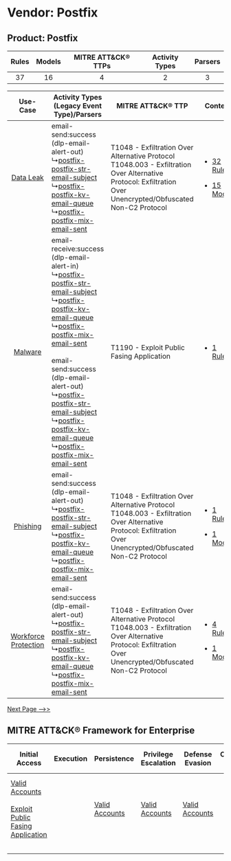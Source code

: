 Vendor: Postfix
===============
Product: Postfix
----------------
| Rules | Models | MITRE ATT&CK® TTPs | Activity Types | Parsers |
|:-----:|:------:|:------------------:|:--------------:|:-------:|
|  37   |   16   |         4          |       2        |    3    |

|    Use-Case    | Activity Types (Legacy Event Type)/Parsers    | MITRE ATT&CK® TTP    | Content    |
|:----:| ---- | ---- | ---- |
|    [Data Leak](../../../UseCases/uc_data_leak.md)    |  email-send:success (dlp-email-alert-out)<br> ↳[postfix-postfix-str-email-subject](Ps/pC_postfixpostfixstremailsubject.md)<br> ↳[postfix-postfix-kv-email-queue](Ps/pC_postfixpostfixkvemailqueue.md)<br> ↳[postfix-postfix-mix-email-sent](Ps/pC_postfixpostfixmixemailsent.md)<br>    | T1048 - Exfiltration Over Alternative Protocol<br>T1048.003 - Exfiltration Over Alternative Protocol: Exfiltration Over Unencrypted/Obfuscated Non-C2 Protocol<br> | [<ul><li>32 Rules</li></ul><ul><li>15 Models</li></ul>](RM/r_m_postfix_postfix_Data_Leak.md)          |
|    [Malware](../../../UseCases/uc_malware.md)    |  email-receive:success (dlp-email-alert-in)<br> ↳[postfix-postfix-str-email-subject](Ps/pC_postfixpostfixstremailsubject.md)<br> ↳[postfix-postfix-kv-email-queue](Ps/pC_postfixpostfixkvemailqueue.md)<br> ↳[postfix-postfix-mix-email-sent](Ps/pC_postfixpostfixmixemailsent.md)<br><br> email-send:success (dlp-email-alert-out)<br> ↳[postfix-postfix-str-email-subject](Ps/pC_postfixpostfixstremailsubject.md)<br> ↳[postfix-postfix-kv-email-queue](Ps/pC_postfixpostfixkvemailqueue.md)<br> ↳[postfix-postfix-mix-email-sent](Ps/pC_postfixpostfixmixemailsent.md)<br> | T1190 - Exploit Public Fasing Application<br>    | [<ul><li>1 Rules</li></ul>](RM/r_m_postfix_postfix_Malware.md)    |
|    [Phishing](../../../UseCases/uc_phishing.md)    |  email-send:success (dlp-email-alert-out)<br> ↳[postfix-postfix-str-email-subject](Ps/pC_postfixpostfixstremailsubject.md)<br> ↳[postfix-postfix-kv-email-queue](Ps/pC_postfixpostfixkvemailqueue.md)<br> ↳[postfix-postfix-mix-email-sent](Ps/pC_postfixpostfixmixemailsent.md)<br>    | T1048 - Exfiltration Over Alternative Protocol<br>T1048.003 - Exfiltration Over Alternative Protocol: Exfiltration Over Unencrypted/Obfuscated Non-C2 Protocol<br> | [<ul><li>1 Rules</li></ul><ul><li>1 Models</li></ul>](RM/r_m_postfix_postfix_Phishing.md)    |
| [Workforce Protection](../../../UseCases/uc_workforce_protection.md) |  email-send:success (dlp-email-alert-out)<br> ↳[postfix-postfix-str-email-subject](Ps/pC_postfixpostfixstremailsubject.md)<br> ↳[postfix-postfix-kv-email-queue](Ps/pC_postfixpostfixkvemailqueue.md)<br> ↳[postfix-postfix-mix-email-sent](Ps/pC_postfixpostfixmixemailsent.md)<br>    | T1048 - Exfiltration Over Alternative Protocol<br>T1048.003 - Exfiltration Over Alternative Protocol: Exfiltration Over Unencrypted/Obfuscated Non-C2 Protocol<br> | [<ul><li>4 Rules</li></ul><ul><li>1 Models</li></ul>](RM/r_m_postfix_postfix_Workforce_Protection.md) |
[Next Page -->>](2_ds_postfix_postfix.md)

MITRE ATT&CK® Framework for Enterprise
--------------------------------------
| Initial Access                                                                                                                                            | Execution | Persistence                                                         | Privilege Escalation                                                | Defense Evasion                                                     | Credential Access | Discovery | Lateral Movement | Collection | Command and Control | Exfiltration                                                                                                                                                                                                                                         | Impact |
| --------------------------------------------------------------------------------------------------------------------------------------------------------- | --------- | ------------------------------------------------------------------- | ------------------------------------------------------------------- | ------------------------------------------------------------------- | ----------------- | --------- | ---------------- | ---------- | ------------------- | ---------------------------------------------------------------------------------------------------------------------------------------------------------------------------------------------------------------------------------------------------- | ------ |
| [Valid Accounts](https://attack.mitre.org/techniques/T1078)<br><br>[Exploit Public Fasing Application](https://attack.mitre.org/techniques/T1190)<br><br> |           | [Valid Accounts](https://attack.mitre.org/techniques/T1078)<br><br> | [Valid Accounts](https://attack.mitre.org/techniques/T1078)<br><br> | [Valid Accounts](https://attack.mitre.org/techniques/T1078)<br><br> |                   |           |                  |            |                     | [Exfiltration Over Alternative Protocol](https://attack.mitre.org/techniques/T1048)<br><br>[Exfiltration Over Alternative Protocol: Exfiltration Over Unencrypted/Obfuscated Non-C2 Protocol](https://attack.mitre.org/techniques/T1048/003)<br><br> |        |